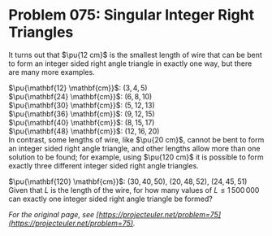 # Problem 075: Singular Integer Right Triangles
  
It turns out that $\pu{12 cm}$ is the smallest length of wire that can be bent to form an integer sided right angle triangle in exactly one way, but there are many more examples.  
  
$\pu{\mathbf{12} \mathbf{cm}}$: $(3,4,5)$  
$\pu{\mathbf{24} \mathbf{cm}}$: $(6,8,10)$  
$\pu{\mathbf{30} \mathbf{cm}}$: $(5,12,13)$  
$\pu{\mathbf{36} \mathbf{cm}}$: $(9,12,15)$  
$\pu{\mathbf{40} \mathbf{cm}}$: $(8,15,17)$  
$\pu{\mathbf{48} \mathbf{cm}}$: $(12,16,20)$  
In contrast, some lengths of wire, like $\pu{20 cm}$, cannot be bent to form an integer sided right angle triangle, and other lengths allow more than one solution to be found; for example, using $\pu{120 cm}$ it is possible to form exactly three different integer sided right angle triangles.  
  
$\pu{\mathbf{120} \mathbf{cm}}$: $(30,40,50)$, $(20,48,52)$, $(24,45,51)$  
Given that $L$ is the length of the wire, for how many values of $L \le 1\,500\,000$ can exactly one integer sided right angle triangle be formed?  

*For the original page, see [https://projecteuler.net/problem=75](https://projecteuler.net/problem=75).*

